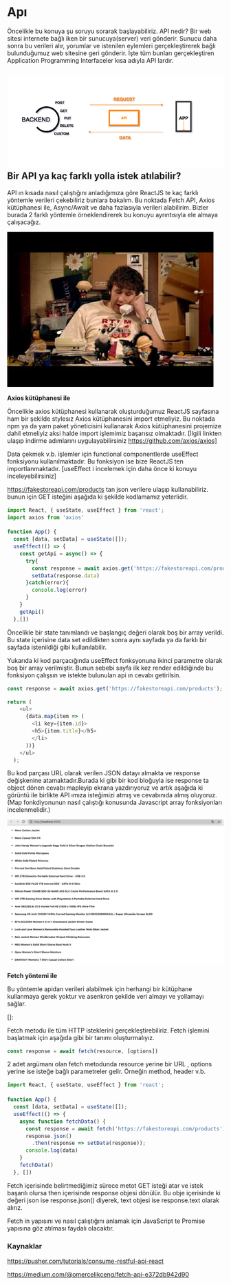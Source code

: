 # Apı #

Öncelikle bu konuya şu soruyu sorarak başlayabiliriz. API nedir? Bir web sitesi internete bağlı iken bir sunucuya(server) veri gönderir. Sunucu daha sonra bu verileri alır, yorumlar ve istenilen eylemleri gerçekleştirerek bağlı bulunduğumuz web sitesine geri gönderir. İşte tüm bunları gerçekleştiren Application Programming Interfaceler kısa adıyla API lardır.



## ![api-call-workapi](figures/api-call-workapi.png)Bir API ya kaç farklı yolla istek atılabilir?

API ın kısada nasıl çalıştığını anladığımıza göre ReactJS te kaç farklı yöntemle verileri çekebiliriz bunlara bakalım. Bu noktada Fetch API, Axios kütüphanesi ile, Async/Await ve daha fazlasıyla verileri alabilirim. Bizler burada 2 farklı yöntemle örneklendirerek bu konuyu ayrıntısıyla ele almaya çalışacağız.

![api-call](figures/api-call.jpg)

**Axios kütüphanesi ile**

Öncelikle axios kütüphanesi kullanarak oluşturduğumuz ReactJS sayfasına ham bir şekilde stylesız Axios kütüphanesini import etmeliyiz. Bu noktada npm ya da yarn paket yöneticisini kullanarak Axios kütüphanesini projemize dahil etmeliyiz aksi halde import işlemimiz başarısız olmaktadır. [İlgili linkten ulaşıp indirme adımlarını uygulayabilirsiniz https://github.com/axios/axios]

Data çekmek v.b. işlemler için functional componentlerde useEffect fonksiyonu kullanılmaktadır. Bu fonksiyon ise bize ReactJS ten importlanmaktadır. [useEffect i incelemek için daha önce ki konuyu inceleyebilirsiniz]

https://fakestoreapi.com/products tan json verilere ulaşıp kullanabiliriz. bunun için GET isteğini aşağıda ki şekilde kodlamamız yeterlidir.

```javascript
import React, { useState, useEffect } from 'react';
import axios from 'axios'

function App() {
  const [data, setData] = useState([]);
  useEffect(() => {
    const getApi = async() => {
      try{
        const response = await axios.get('https://fakestoreapi.com/products');
        setData(response.data)
      }catch(error){
        console.log(error)
      }
    }
    getApi()
  },[])
```

Öncelikle bir state tanımlandı ve başlangıç değeri olarak boş bir array verildi. Bu state içerisine data set edildikten sonra aynı sayfada ya da farklı bir sayfada istenildiği gibi kullanılabilir.

Yukarıda ki kod parçacığında useEffect fonksyonuna ikinci parametre olarak boş bir array verilmiştir. Bunun sebebi sayfa ilk kez render edildiğinde bu fonksiyon çalışsın ve istekte bulunulan api ın cevabı getirilsin. 

```javascript
const response = await axios.get('https://fakestoreapi.com/products');
```



```javascript
return (
    <ul>
      {data.map(item => (
        <li key={item.id}>
        <h5>{item.title}</h5>
        </li>
      ))}
    </ul>
  );
```

Bu kod parçası URL olarak verilen JSON datayı almakta ve response değişkenine atamaktadır.Burada ki gibi bir kod bloğuyla ise response ta object dönen cevabı mapleyip ekrana yazdırıyoruz ve artık aşağıda ki görüntü ile birlikte API ımıza isteğimizi atmış ve cevabınıda almış oluyoruz. (Map fonkdiyonunun nasıl çalıştığı konusunda Javascript array fonksiyonları incelenmelidir.)

![api-call-output](figures/api-call-output.png)

**Fetch yöntemi ile**

Bu yöntemle apidan verileri alabilmek için herhangi bir kütüphane kullanmaya gerek yoktur ve asenkron şekilde veri almayı ve yollamayı sağlar.

[]: 

Fetch metodu ile tüm HTTP isteklerini gerçekleştirebiliriz. Fetch işlemini başlatmak için aşağıda gibi bir tanımı oluşturmalıyız.

```javascript
const response = await fetch(resource, [options])
```

2 adet argümanı olan fetch metodunda resource yerine bir URL , options yerine ise isteğe bağlı parametreler gelir. Örneğin method, header v.b.

```javascript
import React, { useState, useEffect } from 'react';

function App() {
  const [data, setData] = useState([]);
  useEffect(() => {
    async function fetchData() {
      const response = await fetch('https://fakestoreapi.com/products');
      response.json()
        .then(response => setData(response));
      console.log(data)
    }
    fetchData()
  }, [])
```

Fetch içerisinde belirtmediğimiz sürece metot GET isteği atar ve istek başarılı olursa then içerisinde response objesi dönülür. Bu obje içerisinde ki değeri json ise response.json() diyerek, text objesi ise response.text olarak alırız.

Fetch in yapısını ve nasıl çalıştığını anlamak için JavaScript te Promise yapısına göz atılması faydalı olacaktır.

### Kaynaklar

https://pusher.com/tutorials/consume-restful-api-react

https://medium.com/@omercelikceng/fetch-api-e372db942d90

